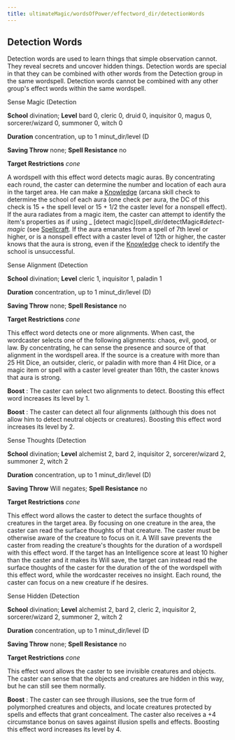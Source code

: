 ```yaml
---
title: ultimateMagic/wordsOfPower/effectword_dir/detectionWords
---
```

## Detection Words

Detection words are used to learn things that simple observation cannot. They reveal secrets and uncover hidden things. Detection words are special in that they can be combined with other words from the Detection group in the same wordspell. Detection words cannot be combined with any other group's effect words within the same wordspell.

Sense Magic (Detection

**School** divination; **Level** bard 0, cleric 0, druid 0, inquisitor 0, magus 0, sorcerer/wizard 0, summoner 0, witch 0

**Duration** concentration, up to 1 minut_dir/level (D

**Saving Throw** none; **Spell Resistance** no

**Target Restrictions** _cone_

A wordspell with this effect word detects magic auras. By concentrating each round, the caster can determine the number and location of each aura in the target area. He can make a [Knowledge](skill_dir/knowledge#_knowledge) (arcana skill check to determine the school of each aura (one check per aura, the DC of this check is 15 + the spell level or 15 + 1/2 the caster level for a nonspell effect). If the aura radiates from a magic item, the caster can attempt to identify the item's properties as if using _ [detect magic](spell_dir/detectMagic#_detect-magic_ (see [Spellcraft](skill_dir/spellcraft#_spellcraft). If the aura emanates from a spell of 7th level or higher, or is a nonspell effect with a caster level of 12th or higher, the caster knows that the aura is strong, even if the [Knowledge](skill_dir/knowledge#_knowledge) check to identify the school is unsuccessful.

Sense Alignment (Detection

**School** divination; **Level** cleric 1, inquisitor 1, paladin 1

**Duration** concentration, up to 1 minut_dir/level (D)

**Saving Throw** none; **Spell Resistance** no

**Target Restrictions** _cone_

This effect word detects one or more alignments. When cast, the wordcaster selects one of the following alignments: chaos, evil, good, or law. By concentrating, he can sense the presence and source of that alignment in the wordspell area. If the source is a creature with more than 25 Hit Dice, an outsider, cleric, or paladin with more than 4 Hit Dice, or a magic item or spell with a caster level greater than 16th, the caster knows that aura is strong.

**Boost** : The caster can select two alignments to detect. Boosting this effect word increases its level by 1.

**Boost** : The caster can detect all four alignments (although this does not allow him to detect neutral objects or creatures). Boosting this effect word increases its level by 2.

Sense Thoughts (Detection

**School** divination; **Level** alchemist 2, bard 2, inquisitor 2, sorcerer/wizard 2, summoner 2, witch 2

**Duration** concentration, up to 1 minut_dir/level (D)

**Saving Throw** Will negates; **Spell Resistance** no

**Target Restrictions** _cone_

This effect word allows the caster to detect the surface thoughts of creatures in the target area. By focusing on one creature in the area, the caster can read the surface thoughts of that creature. The caster must be otherwise aware of the creature to focus on it. A Will save prevents the caster from reading the creature's thoughts for the duration of a wordspell with this effect word. If the target has an Intelligence score at least 10 higher than the caster and it makes its Will save, the target can instead read the surface thoughts of the caster for the duration of the of the wordspell with this effect word, while the wordcaster receives no insight. Each round, the caster can focus on a new creature if he desires.

Sense Hidden (Detection

**School** divination; **Level** alchemist 2, bard 2, cleric 2, inquisitor 2, sorcerer/wizard 2, summoner 2, witch 2

**Duration** concentration, up to 1 minut_dir/level (D

**Saving Throw** none; **Spell Resistance** no

**Target Restrictions** _cone_

This effect word allows the caster to see invisible creatures and objects. The caster can sense that the objects and creatures are hidden in this way, but he can still see them normally.

**Boost** : The caster can see through illusions, see the true form of polymorphed creatures and objects, and locate creatures protected by spells and effects that grant concealment. The caster also receives a +4 circumstance bonus on saves against illusion spells and effects. Boosting this effect word increases its level by 4.


